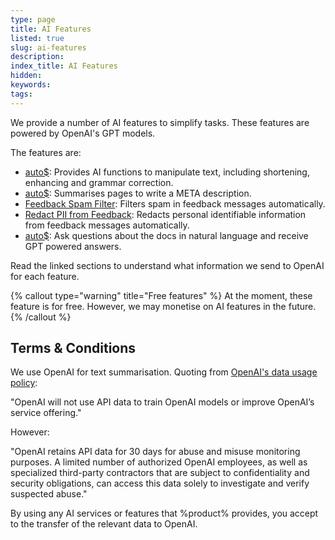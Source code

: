 ```yaml
---
type: page
title: AI Features
listed: true
slug: ai-features
description: 
index_title: AI Features
hidden: 
keywords: 
tags: 
---
```


We provide a number of AI features to simplify tasks. These features are powered by OpenAI's GPT models.

The features are:

- [auto$](/support-center/ai-writer): Provides AI functions to manipulate text, including shortening, enhancing and grammar correction.
- [auto$](/support-center/ai-summarisation): Summarises pages to write a META description.
- [Feedback Spam Filter](/support-center/feedback#feedback-spam-filter): Filters spam in feedback messages automatically.
- [Redact PII from Feedback](/support-center/feedback#redact-pii-from-feedback): Redacts personal identifiable information from feedback messages automatically.
- [auto$](/support-center/ai-search): Ask questions about the docs in natural language and receive GPT powered answers.

Read the linked sections to understand what information we send to OpenAI for each feature. 

{% callout type="warning" title="Free features" %}
At the moment, these feature is for free. However, we may monetise on AI features in the future.
{% /callout %}

## Terms & Conditions

We use OpenAI for text summarisation. Quoting from [OpenAI's data usage policy](https://openai.com/policies/api-data-usage-policies):

"OpenAI will not use API data to train OpenAI models or improve OpenAI’s service offering."

However:

"OpenAI retains API data for 30 days for abuse and misuse monitoring purposes. A limited number of authorized OpenAI employees, as well as specialized third-party contractors that are subject to confidentiality and security obligations, can access this data solely to investigate and verify suspected abuse."

By using any AI services or features that %product% provides, you accept to the transfer of the relevant data to OpenAI.
